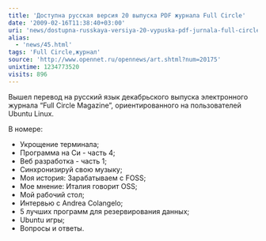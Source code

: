 ```yaml
---
title: 'Доступна русская версия 20 выпуска PDF журнала Full Circle'
date: '2009-02-16T11:38:40+03:00'
uri: 'news/dostupna-russkaya-versiya-20-vypuska-pdf-jurnala-full-circle'
alias: 
  - 'news/45.html'
tags: 'Full Circle,журнал'
source: 'http://www.opennet.ru/opennews/art.shtml?num=20175'
unixtime: 1234773520
visits: 896
---
```

Вышел перевод на русский язык декабрьского выпуска электронного журнала “Full Circle Magazine”, ориентированного на пользователей Ubuntu Linux.

В номере:

*   Укрощение терминала;
*   Программа на Си - часть 4;
*   Веб разработка - часть 1;
*   Синхронизируй свою музыку;
*   Моя история: Зарабатываем с FOSS;
*   Мое мнение: Италия говорит OSS;
*   Мой рабочий стол;
*   Интервью с Andrea Colangelo;
*   5 лучших программ для резервирования данных;
*   Ubuntu игры;
*   Вопросы и ответы.
